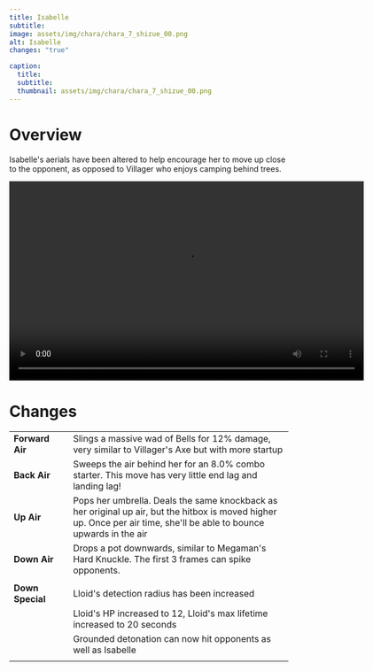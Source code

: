 ```yaml
---
title: Isabelle
subtitle: 
image: assets/img/chara/chara_7_shizue_00.png
alt: Isabelle
changes: "true"

caption:
  title:
  subtitle: 
  thumbnail: assets/img/chara/chara_7_shizue_00.png
---
```



# Overview 

Isabelle's aerials have been altered to help encourage her to move up close to the opponent, as opposed to Villager who enjoys camping behind trees.

<video src="https://csharpm7.github.io/Ultimate14/assets/img/videos/shizue_demo.mp4" width="640" height="360" controls></video>

# Changes

| |  |  |
| :----------- | :-----: | ----------- |
| **Forward Air** | | Slings a massive wad of Bells for 12% damage, very similar to Villager's Axe but with more startup |
| **Back Air** | | Sweeps the air behind her for an 8.0% combo starter. This move has very little end lag and landing lag! |
| **Up Air** | | Pops her umbrella. Deals the same knockback as her original up air, but the hitbox is moved higher up. Once per air time, she'll be able to bounce upwards in the air |
| **Down Air** | | Drops a pot downwards, similar to Megaman's Hard Knuckle. The first 3 frames can spike opponents. |
|  |  |  |
| **Down Special** | | Lloid's detection radius has been increased |
|  | | Lloid's HP increased to 12, Lloid's max lifetime increased to 20 seconds | 
|  | | Grounded detonation can now hit opponents as well as Isabelle | 
|  |  |  |
